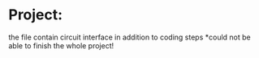 # Project:
the file contain circuit interface in addition to coding steps
*could not be able to finish the whole project!
 
 
